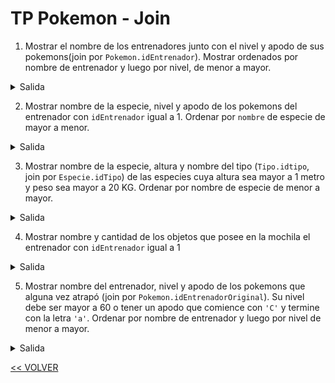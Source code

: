 # TP Pokemon - Join

1) Mostrar el nombre de los entrenadores junto con el nivel y apodo de sus pokemons(join por `Pokemon.idEntrenador`). Mostrar ordenados por nombre de entrenador y luego por nivel, de menor a mayor.

<details>
    <summary>Salida</summary>

| nombre        | nivel  | apodo    |
| :---:         | :---:  | :---:    |
| abrilchauq    | 13     | Jazmin   |
| abrilchauq    | 26     | _NULL_   |
| abrilchauq    | 47     | _NULL_   |
| ...           | ...    | ...      |

**36 filas**
</details>

2) Mostrar nombre de la especie, nivel y apodo de los pokemons del entrenador con `idEntrenador` igual a 1. Ordenar por `nombre` de especie de mayor a menor.

<details>
    <summary>Salida</summary>

| nombre    | nivel  | apodo    |
| :---:     | :---:  | :---:    |
| Zapdos    | 81     | Chispita |
| Venusaur  | 71     | _NULL_   |
| Venonat   | 63     | _NULL_   |
| ...       | ...    | ...      |

**6 filas**

</details>

3) Mostrar nombre de la especie, altura y nombre del tipo (`Tipo.idtipo`, join por `Especie.idTipo`) de las especies cuya altura sea mayor a 1 metro y peso sea mayor a 20 KG. Ordenar por nombre de especie de menor a mayor.

<details>
    <summary>Salida</summary>

| nombre    | altura | tipo     |
| :---:     | :---:  | :---:    |
| Aerodactyl| 1.8    | Roca     |
| Alakazam  | 1.5    | Psíquico |
| Ampharos  | 1.4    | Eléctrico|
| ...       | ...    | ...      |

**92 filas**

</details>

4) Mostrar nombre y cantidad de los objetos que posee en la mochila el entrenador con `idEntrenador` igual a 1

<details>
    <summary>Salida</summary>

| nombre         | cantidad |
| :---:          | :---:    |
| Poké Ball      | 5        |
| Piedra agua    | 1        |

**2 filas**

</details>

5) Mostrar nombre del entrenador, nivel y apodo de los pokemons que alguna vez atrapó (join por `Pokemon.idEntrenadorOriginal`). Su nivel debe ser mayor a 60 o tener un apodo que comience con `'C'` y termine con la letra `'a'`. Ordenar por nombre de entrenador y luego por nivel de menor a mayor.

<details>
    <summary>Salida</summary>

| nombre     | nivel | apodo   |
| :---:      | :---: | :---:   |
| abrilchauq | 89    | _NULL_  |
| abrilchauq | 97    | _NULL_  |
| Liono02    | 88    | Xavier  |
| ...        | ...   | ...     |

**20 filas**

</details>

[<< VOLVER](../04%20BD/README.md)
